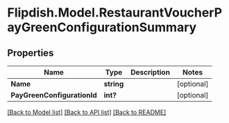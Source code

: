 # Flipdish.Model.RestaurantVoucherPayGreenConfigurationSummary
## Properties

Name | Type | Description | Notes
------------ | ------------- | ------------- | -------------
**Name** | **string** |  | [optional] 
**PayGreenConfigurationId** | **int?** |  | [optional] 

[[Back to Model list]](../README.md#documentation-for-models) [[Back to API list]](../README.md#documentation-for-api-endpoints) [[Back to README]](../README.md)

